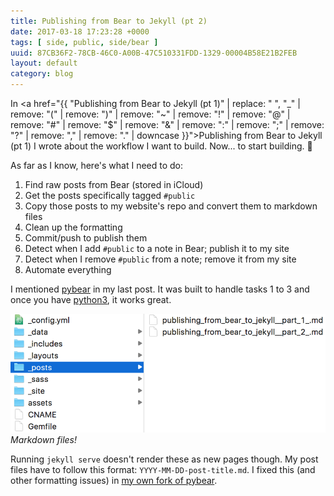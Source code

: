 ```yaml
---
title: Publishing from Bear to Jekyll (pt 2)
date: 2017-03-18 17:23:28 +0000
tags: [ side, public, side/bear ]
uuid: 87CB36F2-78CB-46C0-A00B-47C510331FDD-1329-00004B58E21B2FEB
layout: default
category: blog
---
```

In <a href="{{ "Publishing from Bear to Jekyll (pt 1)" | replace: " ", "_" | remove: "(" | remove: ")" | remove: "~" | remove: "!" | remove: "@" | remove: "#" | remove: "$" | remove: "&" | remove: ":" | remove: ";" | remove: "?" | remove: "," | remove: "." | downcase }}">Publishing from Bear to Jekyll (pt 1)</a> I wrote about the workflow I want to build. Now... to start building. 🙌

As far as I know, here's what I need to do:

1. Find raw posts from Bear (stored in iCloud)
2. Get the posts specifically tagged `#public`
3. Copy those posts to my website's repo and convert them to markdown files
4. Clean up the formatting
5. Commit/push to publish them
6. Detect when I add `#public` to a note in Bear; publish it to my site
7. Detect when I remove `#public` from a note; remove it from my site
8. Automate everything

I mentioned [pybear](https://github.com/redspider/pybear) in my last post. It was built to handle tasks 1 to 3 and once you have [python3](https://www.macobserver.com/tmo/article/how-to-upgrade-your-mac-to-python-3), it works great.

![](assets/posts/9217CC4C-9EF4-4BF0-A67C-74936AD6CE45-1329-00004DA099027B8E/FE5411FD-2C93-47AE-B122-1E70CC101164.png)
*Markdown files!*

Running `jekyll serve` doesn't render these as new pages though. My post files have to follow this format: `YYYY-MM-DD-post-title.md`. I fixed this (and other formatting issues) in [my own fork of pybear](https://github.com/ellenli/pybear).
